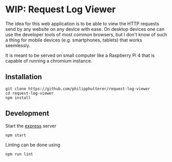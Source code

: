 # WIP: Request Log Viewer

The idea for this web application is to be able to view the HTTP requests send
by any website on any device with ease.
On desktop devices one can use the developer tools of most common browsers,
but I don't know of such a thing for mobile devices (e.g. smartphones, tablets)
that works seemlessly.

It is meant to be served on small computer like a Raspberry Pi 4 that is
capable of running a chromium instance.

## Installation

```console
git clone https://github.com/philipphutterer/request-log-viewer
cd request-log-viewer
npm install
```

## Development

Start the [express](http://expressjs.com/) server

```console
npm start
```

Linting can be done using

```console
npm run lint
```

